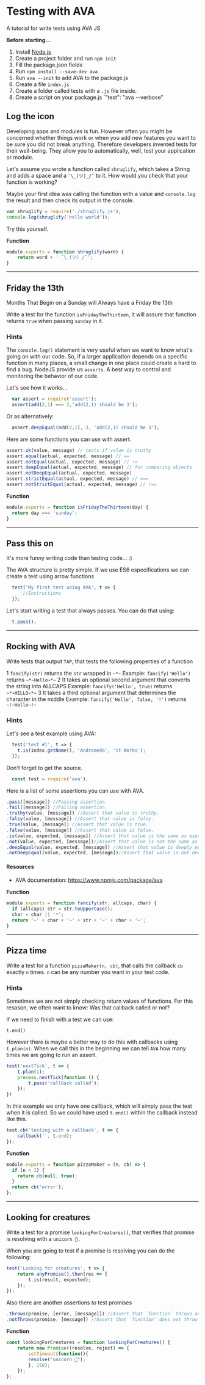 # Testing with AVA
A tutorial for write tests using AVA JS

**Before starting...**

1. Install [Node.js](http://nodejs.org/)
2. Create a project folder and run `npm init`
3. Fill the package.json fields
4. Run `npm install --save-dev ava`
5. Run `ava --init` to add AVA to the package.js
6. Create a file `index.js` 
7. Create a folder called tests with a `.js` file inside.
8. Create a script on your package.js `"test": "ava --verbose"

## Log the icon

Developing apps and modules is fun. However often you might be concerned whether
things work or when you add new features you want to be sure you did not break
anything. Therefore developers invented tests for their well-being. They allow 
you to automatically, well, test your application or module.

Let's assume you wrote a function called `shruglify`, which takes a String and
adds a space and a `¯\_(ツ)_/¯` to it. How would you check that your function is
working?

Maybe your first idea was calling the function with a value and `console.log`
the result and then check its output in the console.

```js
var shruglify = require('./shruglify.js');
console.log(shruglify('hello world'));
```
Try this yourself.

**Function**
```js
module.exports = function shruglify(word) {
	return word + ' ¯\_(ツ)_/¯';
}
```
-----

## Friday the 13th

Months That Begin on a Sunday will Always have a Friday the 13th

Write a test for the function `isFridayTheThirteen`, it will assure that function returns `true` when passing `sunday` in it.


### Hints

The `console.log()` statement is very useful when we want to know what's going on with our code. So, if a larger application depends on a specific function in many places, a small change in one place could create a hard to find a bug. NodeJS provide us `asserts`. A best way to control and monitoring the behavior of our code.

Let's see how it works...

```js
  var assert = require('assert');
  assert(add(2,1) === 3,'add(2,1) should be 3');
```

Or as alternatively:
```js
  assert.deepEqual(add(2,1), 3, 'add(2,1) should be 3');
```

Here are some functions you can use with assert. 
```js
assert.ok(value, message) // tests if value is truthy
assert.equal(actual, expected, message) // ==
assert.notEqual(actual, expected, message) // !=
assert.deepEqual(actual, expected, message) // for comparing objects
assert.notDeepEqual(actual, expected, message)
assert.strictEqual(actual, expected, message) // ===
assert.notStrictEqual(actual, expected, message) // !==
```

**Function**
```js
module.exports = function isFridayTheThirteen(day) {
  return day === 'sunday';
}
```
-----

## Pass this on

It's more funny writing code than testing code... :) 

The AVA structure is pretty simple. If we use ES6 especifications we can create a test using arrow functions

```js
  test('My first test using AVA', t => {
	  //Instructions
  });
```
Let's start writing a test that always passes. You can do that using:

```js
  t.pass();
```
-----

## Rocking with AVA

Write tests that output `TAP`, that tests the following properties of a function

1 `fancify(str)` returns the `str` wrapped in `~*~`
  Example: `fancify('Hello')` returns `~*~Hello~*~`
2 It takes an optional second argument that converts the string into ALLCAPS
  Example: `fancify('Hello', true)` returns `~*~HELLO~*~`
3 It takes a third optional argument that determines the character in the middle
  Example: `fancify('Hello', false, '!')` returns `~!~Hello~!~`

### Hints

Let's see a test example using AVA:

``` js 
  test('test #1', t => {
    t.is(index.getName(), 'Andromeda', 'it Works');
  });
```

Don't forget to get the source.
```js
  const test = require('ava');
```

Here is a list of some assertions you can use with AVA. 

```js
.pass([message]) //Passing assertion.
.fail([message]) //Failing assertion.
.truthy(value, [message]) //Assert that value is truthy.
.falsy(value, [message]) //Assert that value is falsy.
.true(value, [message]) //Assert that value is true.
.false(value, [message]) //Assert that value is false.
.is(value, expected, [message]) //Assert that value is the same as expected. This is based on Object.is().
.not(value, expected, [message])//Assert that value is not the same as expected. This is based on Object.is().
.deepEqual(value, expected, [message]) //Assert that value is deeply equal to expected. See Concordance for details. Works with React elements and react-test-renderer.
.notDeepEqual(value, expected, [message])//Assert that value is not deeply equal to expected. The inverse of .deepEqual().
```

#### Resources
- AVA documentation: https://www.npmjs.com/package/ava

**Function**
```js
module.exports = function fancify(str, allcaps, char) {
  if (allcaps) str = str.toUpperCase();
  char = char || '*';
  return '~' + char + '~' + str + '~' + char + '~';
}
```
-----

## Pizza time

Write a test for a function `pizzaMaker(n, cb)`, that calls the callback 
`cb` exactly `n` times. `n` can be any number you want in your test code.

### Hints

Sometimes we are not simply checking return values of functions.
For this resason, we often want
to know: Was that callback called or not?

If we need to finish with a test we can use:

`t.end()`

However there is maybe a better way to do this with callbacks using `t.plan(n)`.
When we call this in the beginning we can tell `AVA` how many times we are going to run an assert.

```js
test('nextTick', t => {
    t.plan(1);
    process.nextTick(function () {
      	t.pass('callback called');
    });
})
```

In this example we only have one callback, which will simply pass the test when
it is called. So we could have used `t.end()` within the callback instead like this.

```js
test.cb('testing with a callback', t => {
	callback('', t.end);
});
```

**Function**
```js
module.exports = function pizzaMaker = (n, cb) => {
  if (n < 1) {
    return cb(null, true);
  }
  return cb('error');
};
```
-----
## Looking for creatures

Write a test for a promise `lookingForCreatures()`, that verifies that promise is resolving with a `unicorn 🦄.`

When you are going to test if a promise is resolving you can do the following:

```js
test('Looking for creatures', t => {
	return anyPromise().then(res => {
		t.is(result, expected);
	});
});
```

Also there are another assertions to test promises

```js
.throws(promise, [error, [message]]) //Assert that `function` throws an error, or `promise` rejects with an error.
.notThrows(promise, [message]) //Assert that `function` does not throw an error or that `promise` does not reject with an error.
```

**Function**
```js
const lookingForCreatures = function lookingForCreatures() {
    return new Promise((resolve, reject) => {
        setTimeout(function(){
        resolve("unicorn 🦄");
        }, 250);
    });
};
```






